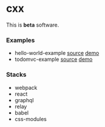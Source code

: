 # cxx

This is **beta** software.

### Examples
- hello-world-example [source](https://github.com/wangzuo/cxx/tree/master/packages/hello-world-example) [demo](http://hello-world-example.onepunch.co)
- todomvc-example [source](https://github.com/wangzuo/cxx/tree/master/packages/todomvc-example) [demo](http://todomvc-example.onepunch.co)

### Stacks
- webpack
- react
- graphql
- relay
- babel
- css-modules
